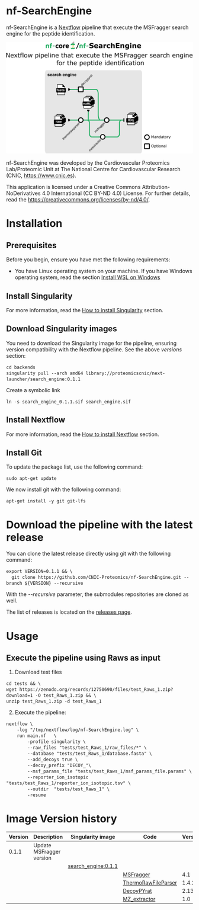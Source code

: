 # nf-SearchEngine

nf-SearchEngine is a [Nextflow](https://www.nextflow.io/) pipeline that execute the MSFragger search engine for the peptide identification.

![Workflow schema](docs/images/pipeline.png)

nf-SearchEngine was developed by the Cardiovascular Proteomics Lab/Proteomic Unit at The National Centre for Cardiovascular Research (CNIC, https://www.cnic.es).

This application is licensed under a Creative Commons Attribution-NoDerivatives 4.0 International (CC BY-ND 4.0) License. For further details, read the https://creativecommons.org/licenses/by-nd/4.0/.

# Installation

## Prerequisites
Before you begin, ensure you have met the following requirements:

- You have Linux operating system on your machine. If you have Windows operating system, read the section [Install WSL on Windows](docs/WSL.md)

## Install Singularity

For more information, read the [How to install Singularity](docs/SingularityCE.md) section.

## Download Singularity images

You need to download the Singularity image for the pipeline, ensuring version compatibility with the Nextflow pipeline. See the above *versions* section:
```
cd backends
singularity pull --arch amd64 library://proteomicscnic/next-launcher/search_engine:0.1.1
```

Create a symbolic link
```
ln -s search_engine_0.1.1.sif search_engine.sif
```


## Install Nextflow

For more information, read the [How to install Nextflow](docs/Nextflow.md) section.

## Install Git

To update the package list, use the following command:
```
sudo apt-get update
```

We now install git with the following command:
```
apt-get install -y git git-lfs
```

# Download the pipeline with the latest release

You can clone the latest release directly using git with the following command:
```
export VERSION=0.1.1 && \
  git clone https://github.com/CNIC-Proteomics/nf-SearchEngine.git --branch ${VERSION} --recursive
```
With the *--recursive* parameter, the submodules repositories are cloned as well.

The list of releases is located on the [releases page](https://github.com/CNIC-Proteomics/nf-SearchEngine/releases).


# Usage

## Execute the pipeline using Raws as input


1. Download test files
```
cd tests && \
wget https://zenodo.org/records/12750690/files/test_Raws_1.zip?download=1 -O test_Raws_1.zip && \
unzip test_Raws_1.zip -d test_Raws_1
```

2. Execute the pipeline:
```
nextflow \
    -log "/tmp/nextflow/log/nf-SearchEngine.log" \
    run main.nf   \
        -profile singularity \
        --raw_files "tests/test_Raws_1/raw_files/*" \
        --database "tests/test_Raws_1/database.fasta" \
        --add_decoys true \
        --decoy_prefix "DECOY_"\
        --msf_params_file "tests/test_Raws_1/msf_params_file.params" \
        --reporter_ion_isotopic "tests/test_Raws_1/reporter_ion_isotopic.tsv" \
        --outdir  "tests/test_Raws_1" \
        -resume
```

<!-- 
```
nextflow \
    -log "/tmp/nextflow/log/nf-search-engine.log" \
    run main.nf   \
        -profile singularity \
        --raw_files "/mnt/tierra/U_Proteomica/UNIDAD/Softwares/jmrodriguezc/nf-SearchEngine/tests/test1/inputs/raw_files/*" \
        --database "/mnt/tierra/U_Proteomica/UNIDAD/Softwares/jmrodriguezc/nf-SearchEngine/tests/test1/inputs/database.fasta" \
        --add_decoys true \
        --decoy_prefix "DECOY_" \
        --msf_params_file "/mnt/tierra/U_Proteomica/UNIDAD/Softwares/jmrodriguezc/nf-SearchEngine/tests/test1/inputs/msf_params_file.params" \
        --reporter_ion_isotopic "/mnt/tierra/U_Proteomica/UNIDAD/Softwares/jmrodriguezc/nf-SearchEngine/tests/test1/inputs/reporter_ion_isotopic.tsv" \
        --outdir  "/mnt/tierra/U_Proteomica/UNIDAD/Softwares/jmrodriguezc/nf-SearchEngine/tests/test1" \
        -resume
```
 -->


# Image Version history

| Version | Description                  | Singularity image                                                                            			| Code                                                                     | Version |
|---------|------------------------------|----------------------------------------------------------------------------------------------------|--------------------------------------------------------------------------|---------|
| 0.1.1   | Update MSFragger version     |                                                                                              			|                                                                          |         |
|         |                              | [search_engine:0.1.1](https://cloud.sylabs.io/library/proteomicscnic/next-launcher/search_engine)	|                                                                          |         |
|         |                              |                                                                                              			| [MSFragger](https://msfragger.nesvilab.org)                              | 4.1     |
|         |                              |                                                                                              			| [ThermoRawFileParser](https://github.com/compomics/ThermoRawFileParser)  | 1.4.2   |
|         |                              |                                                                                              			| [DecoyPYrat](https://www.sanger.ac.uk/tool/decoypyrat/)							 		 | 2.13    |
|         |                              |                                                                                              			| [MZ_extractor](https://github.com/CNIC-Proteomics/mz_extractor)			 		 | 1.0	   |

